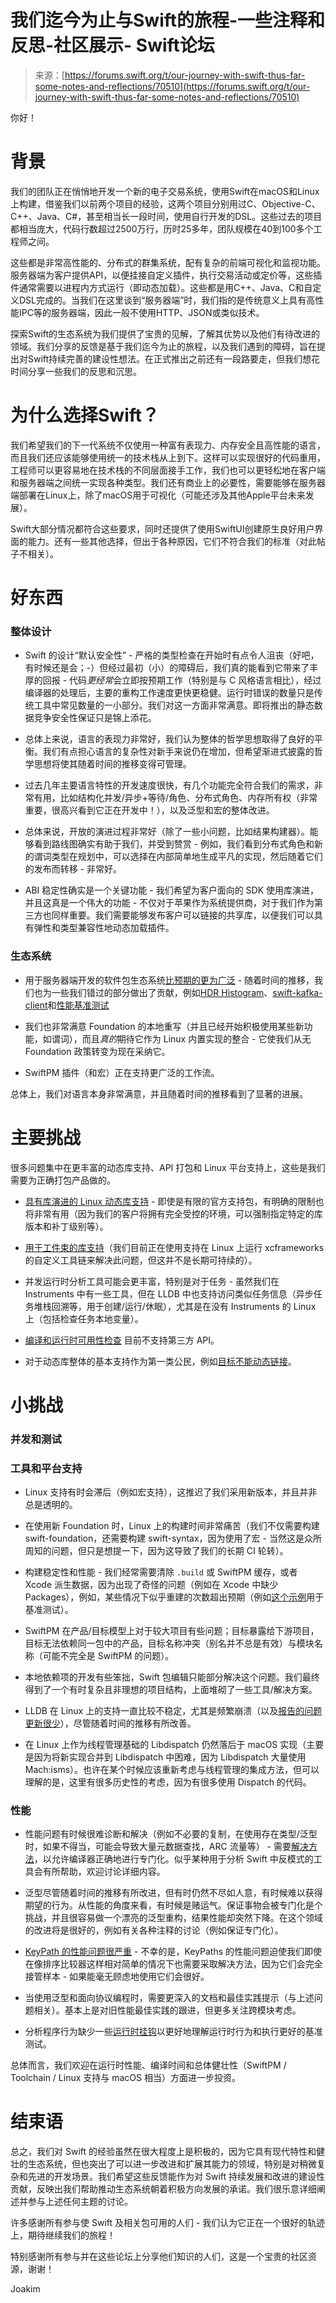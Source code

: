 <!--yml

分类：未分类

日期：2024年5月27日14:47:21

-->

# 我们迄今为止与Swift的旅程-一些注释和反思-社区展示- Swift论坛

> 来源：[https://forums.swift.org/t/our-journey-with-swift-thus-far-some-notes-and-reflections/70510](https://forums.swift.org/t/our-journey-with-swift-thus-far-some-notes-and-reflections/70510)

你好！

# 背景

我们的团队正在悄悄地开发一个新的电子交易系统，使用Swift在macOS和Linux上构建，借鉴我们以前两个项目的经验，这两个项目分别用过C、Objective-C、C++、Java、C#，甚至相当长一段时间，使用自行开发的DSL。这些过去的项目都相当庞大，代码行数超过2500万行，历时25多年，团队规模在40到100多个工程师之间。

这些都是非常高性能的、分布式的群集系统，配有复杂的前端可视化和监视功能。服务器端为客户提供API，以便挂接自定义插件，执行交易活动或定价等，这些插件通常需要以进程内方式运行（即动态加载）。这些都是用C++、Java、C和自定义DSL完成的。当我们在这里谈到“服务器端”时，我们指的是传统意义上具有高性能IPC等的服务器端，因此一般不使用HTTP、JSON或类似技术。

探索Swift的生态系统为我们提供了宝贵的见解，了解其优势以及他们有待改进的领域。我们分享的反馈是基于我们迄今为止的旅程，以及我们遇到的障碍，旨在提出对Swift持续完善的建设性想法。在正式推出之前还有一段路要走，但我们想花时间分享一些我们的反思和沉思。

# 为什么选择Swift？

我们希望我们的下一代系统不仅使用一种富有表现力、内存安全且高性能的语言，而且我们还应该能够使用统一的技术栈从上到下。这样可以实现很好的代码重用，工程师可以更容易地在技术栈的不同层面接手工作，我们也可以更轻松地在客户端和服务器端之间统一实现各种类型。我们还有商业上的必要性，需要能够在服务器端部署在Linux上，除了macOS用于可视化（可能还涉及其他Apple平台未来发展）。

Swift大部分情况都符合这些要求，同时还提供了使用SwiftUI创建原生良好用户界面的能力。还有一些其他选择，但出于各种原因，它们不符合我们的标准（对此帖子不相关）。

# 好东西

### 整体设计

+   Swift 的设计“默认安全性” - 严格的类型检查在开始时有点令人沮丧（好吧，有时候还是会；-）但经过最初（小）的障碍后，我们真的能看到它带来了丰厚的回报 - 代码*更经常*会立即按预期工作（特别是与 C 风格语言相比），经过编译器的处理后，主要的重构工作速度更快更稳健。运行时错误的数量只是传统工具中常见数量的一小部分。我们对这一方面非常满意。即将推出的静态数据竞争安全性保证只是锦上添花。

+   总体上来说，语言的表现力非常好，我们认为整体的哲学思想取得了良好的平衡。我们有点担心语言的复杂性对新手来说仍在增加，但希望渐进式披露的哲学思想将使其随着时间的推移变得可管理。

+   过去几年主要语言特性的开发速度很快，有几个功能完全符合我们的需求，非常有用，比如结构化并发/异步+等待/角色、分布式角色、内存所有权（非常重要，很高兴看到它正在开发中！），以及泛型和宏的整体改进。

+   总体来说，开放的演进过程非常好（除了一些小问题，比如结果构建器）。能够看到路线图确实有助于我们，并受到赞赏 - 例如，我们看到分布式角色和新的谓词类型在规划中，可以选择在内部简单地生成平凡的实现，然后随着它们的发布而转移 - 非常好。

+   ABI 稳定性确实是一个关键功能 - 我们希望为客户面向的 SDK 使用库演进，并且这真是一个伟大的功能 - 不仅对于苹果作为系统提供商，对于我们作为第三方也同样重要。我们需要能够发布客户可以链接的共享库，以便我们可以具有弹性和类型兼容性地动态加载插件。

### 生态系统

+   用于服务器端开发的软件包生态系统[比预期的更为广泛](https://forums.swift.org/t/the-current-state-of-swift-for-server-and-linux/47732/9) - 随着时间的推移，我们也为一些我们错过的部分做出了贡献，例如[HDR Histogram](https://github.com/HdrHistogram/hdrhistogram-swift)、[swift-kafka-client](https://github.com/swift-server/swift-kafka-client)和[性能基准测试](https://github.com/ordo-one/package-benchmark)

+   我们也非常满意 Foundation 的本地重写（并且已经开始积极使用某些新功能，如谓词），而且*真的*期待它作为 Linux 内置实现的整合 - 它使我们从无 Foundation 政策转变为现在采纳它。

+   SwiftPM 插件（和宏）正在支持更广泛的工作流。

总体上，我们对语言本身非常满意，并且随着时间的推移看到了显著的进展。

# 主要挑战

很多问题集中在更丰富的动态库支持、API 打包和 Linux 平台支持上，这些是我们需要为正确打包产品做的。

+   [具有库演进的 Linux 动态库支持](https://github.com/apple/swift-package-manager/issues/5714) - 即使是有限的官方支持包，有明确的限制也将非常有用（因为我们的客户将拥有完全受控的环境，可以强制指定特定的库版本和补丁级别等）。

+   [用于工件束的库支持](https://github.com/apple/swift-package-manager/pull/6967)（我们目前正在使用支持在 Linux 上运行 xcframeworks 的自定义工具链来解决此问题，但这并不是长期可持续的）。

+   并发运行时分析工具可能会更丰富，特别是对于任务 - 虽然我们在 Instruments 中有一些工具，但在 LLDB 中也支持访问类似任务信息（异步任务堆栈回溯等，用于创建/运行/休眠），尤其是在没有 Instruments 的 Linux 上（包括检查任务本地变量）。

+   [编译和运行时可用性检查](https://github.com/apple/swift/issues/60458) 目前不支持第三方 API。

+   对于动态库整体的基本支持作为第一类公民，例如[目标不能动态链接](https://github.com/apple/swift-package-manager/issues/4951)。

# 小挑战

### 并发和测试

### 工具和平台支持

+   Linux 支持有时会滞后（例如宏支持），这推迟了我们采用新版本，并且并非总是透明的。

+   在使用新 Foundation 时，Linux 上的构建时间非常痛苦（我们不仅需要构建 swift-foundation，还需要构建 swift-syntax，因为使用了宏 - 当然这是众所周知的问题，但只是想提一下，因为这导致了我们的长期 CI 轮转）。

+   构建稳定性和性能 - 我们经常需要清除 `.build` 或 SwiftPM 缓存，或者 Xcode 派生数据，因为出现了奇怪的问题（例如在 Xcode 中缺少 Packages），例如，某些情况下似乎重建的次数超出预期（例如[这个示例](https://github.com/apple/swift-package-manager/issues/7210)用于基准测试）。

+   SwiftPM 在产品/目标模型上对于较大项目有些问题；目标暴露给下游项目，目标无法依赖同一包中的产品，目标名称冲突（别名并不总是有效）与模块名称（可能不完全是 SwiftPM 的问题）。

+   本地依赖项的开发有些笨拙，Swift 包编辑只能部分解决这个问题。我们最终得到了一个有时复杂且非理想的项目结构，上面堆砌了一些工具/解决方案。

+   LLDB 在 Linux 上的支持一直比较不稳定，尤其是频繁崩溃（以及[报告的问题更新很少](https://github.com/issues?q=is%3Aopen+is%3Aissue+author%3Ahassila+archived%3Afalse+SR-)），尽管随着时间的推移有所改善。

+   在 Linux 上作为线程管理基础的 Libdispatch 仍然落后于 macOS 实现（主要是因为将新实现合并到 Libdispatch 中困难，因为 Libdispatch 大量使用 Mach:isms）。也许在某个时候应该重新考虑与线程管理的集成方法，但可以理解的是，这里有很多历史性的考虑，因为有很多使用 Dispatch 的代码。

### 性能

+   性能问题有时候很难诊断和解决（例如不必要的复制，在使用存在类型/泛型时，如果不得当，可能会导致大量元数据查找，ARC 流量等） - 需要[解决方法](https://forums.swift.org/t/modern-way-to-vend-specializations-of-a-generic-type/65657/5)，以允许编译器正确地进行专门化。似乎某种用于分析 Swift 中反模式的工具会有所帮助，欢迎讨论详细内容。

+   泛型尽管随着时间的推移有所改进，但有时仍然不尽如人意，有时候难以获得期望的行为。从性能的角度来看，有时候是赌运气。保证事物会被专门化是个挑战，并且很容易做一个漂亮的泛型重构，结果性能却突然下降。在这个领域的改进将是很好的，例如有关各种注释的讨论（例如保证专门化）。

+   [KeyPath 的性能问题很严重](https://forums.swift.org/t/pitch-swift-predicates/62000/35) - 不幸的是，KeyPaths 的性能问题迫使我们即使在像排序比较器这样相对简单的情况下也需要采取解决方法，因为它们会完全接管样本 - 如果能毫无顾虑地使用它们会很好。

+   当使用泛型和面向协议编程时，需要更深入的文档和最佳实践提示（与上述问题相关）。基本上是对旧性能最佳实践的跟进，但更多关注跨模块考虑。

+   分析程序行为缺少一些[运行时挂钩](https://github.com/apple/swift/issues/64636)以更好地理解运行时行为和执行更好的基准测试。

总体而言，我们欢迎在运行时性能、编译时间和总体健壮性（SwiftPM / Toolchain / Linux 支持与 macOS 相当）方面进一步投资。

# 结束语

总之，我们对 Swift 的经验虽然在很大程度上是积极的，因为它具有现代特性和健壮的生态系统，但也突出了可以进一步改进和扩展其能力的领域，特别是对稍微复杂和先进的开发场景。我们希望这些反馈能作为对 Swift 持续发展和改进的建设性贡献，反映出我们帮助推动生态系统朝着积极方向发展的承诺。我们很乐意详细阐述并参与上述任何主题的讨论。

许多感谢所有参与使 Swift 及相关包可用的人们 - 我们认为它正在一个很好的轨迹上，期待继续我们的旅程！

特别感谢所有参与并在这些论坛上分享他们知识的人们，这是一个宝贵的社区资源，谢谢！

Joakim
